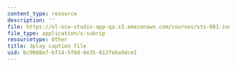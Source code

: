 ```yaml
---
content_type: resource
description: ''
file: https://ol-ocw-studio-app-qa.s3.amazonaws.com/courses/sts-081-innovation-systems-for-science-technology-energy-manufacturing-and-health-spring-2017/bc9088e7bf145f0d8e35812feba9dce1_UbwGHnn3B_M.vtt
file_type: application/x-subrip
resourcetype: Other
title: 3play caption file
uid: bc9088e7-bf14-5f0d-8e35-812feba9dce1
---
```

